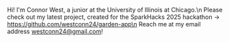 Hi! I'm Connor West, a junior at the University of Illinois at Chicago.\n
Please check out my latest project, created for the SparkHacks 2025 hackathon -> https://github.com/westconn24/garden-app\n
Reach me at my email address westconn24@gmail.com!

